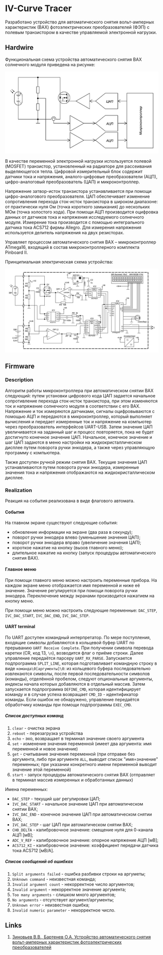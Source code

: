 # IV-Curve Tracer

Разработано устройство для автоматического снятия вольт-амперных характеристик (ВАХ) фотоэлектрических преобразователей (ФЭП) с полевым транзистором в качестве управляемой электронной нагрузки.

## Hardwire

Функциональная схема устройства автоматического снятия ВАХ солнечного модуля приведена на рисунке:

![Functional scheme](/img/ivc_tracer_func_scheme.jpg)

В качестве переменной электронной нагрузки используется полевой (MOSFET) транзистор, установленный на радиаторе для рассеивания выделяющегося тепла. Цифровой измерительный блок содержит датчики тока и напряжения, аналого-цифровые преобразователи (АЦП), цифро-аналоговый преобразователь (ЦАП) и микроконтроллер.

Напряжение затвор-исток транзистора устанавливается при помощи цифро-аналогового преобразователя. ЦАП обеспечивает изменение сопротивления перехода сток-исток транзистора в широком диапазоне: от практически нуля Ом (точка короткого замыкания) до нескольких МОм (точка холостого хода). При помощи АЦП производится оцифровка данных от датчиков тока и напряжения исследуемого солнечного модуля. Измерение тока производится с помощью интегрального датчика тока ACS712 фирмы Allegro. Для измерения напряжения используется делитель напряжения на двух резисторах.

Управляет процессом автоматического снятия ВАХ – микроконтроллер ATmega16, входящий в состав микроконтроллерного комплекта Pinboard II.

Принципиальная электрическая схема устройства:

![Functional scheme](/img/ivc_tracer_scheme.jpg)

## Firmware

### Description

Алгоритм работы микроконтроллера при автоматическом снятии ВАХ следующий: путем установки цифрового кода ЦАП задается начальное сопротивление перехода сток-исток транзистора, при этом изменяются ток и напряжение солнечного модуля в соответствии с его ВАХ. Напряжение и ток измеряются датчиками, сигналы оцифровываются с помощью АЦП и передаются в микроконтроллер, который выполняет вычисления и передает измеренные ток и напряжение на компьютер через преобразователь интерфейсов UART-USB. Затем значение ЦАП увеличивается на заданный шаг и процесс повторяется, пока не будет достигнуто конечное значение ЦАП. Начальное, конечное значение и шаг ЦАП задаются в меню настройки на жидкокристаллическом дисплее путем поворота ручки энкодера, а также через управляющую программу с компьютера.

Также доступен ручной режим снятия ВАХ. Текущие значения ЦАП устанавливаются путем поворота ручки энкодера, измеренные значения тока и напряжения отображаются на жидкокристаллическом дисплее.

### Realization

Реакция на события реализована в виде флагового автомата.

#### События

На главном экране существуют следующие события:
 - обновление информации на экране (два раза в секунду);
 - поворот ручки энкодера влево (уменьшение значения ЦАП);
 - поворот ручки энкодера вправо (увеличение значения ЦАП);
 - короткое нажатие на кнопку (вызов главного меню);
 - длительное нажатие на кнопку (запуск процедуры автоматического снятия ВАХ).

#### Главное меню

При помощи главного меню можно настроить переменные прибора. На каждом экране меню отображается имя переменной и ниже её значение. Значение регулируется при помощи поворота ручки энкодера. Переключение между экранами производится нажатием на кнопку меню.

При помощи меню можно настроить следующие переменные: `DAC_STEP`, `IVC_DAC_START`, `IVC_DAC_END`, `IVC_DAC_STEP`.

#### UART terminal

По UART доступен командный интерпретатор. По мере поступления, входящие символы добавляются в кольцевой буфер UART по прерыванию `UART Receive Complete`. При получении символа перевода каретки (CR, код 13, `\n`), возводится флаг о приёме строки. Далее управление передаётся парсеру `UART_RX_PARSE`. Запускается подпрограмма `SPLIT_LINE`, которая подготавливает командную строку в виде `команда\0[аргументы]\0`: из кольцевого буфера последовательно извлекаются символы, после первой последовательности символов (команды), отделённой пробелом, следуют опциональные аргументы, индексы начала которых добавляются в отдельный массив. Затем запускается подпрограмма `DEFINE_CMD`, которая идентифицирует команду и в случае успеха возвращает `CMD_ID` - идентификатор команды. Если ошибок не обнаружено, управление передаётся обработчику команды при помощи подпрограммы `EXEC_CMD`.

##### Список доступных команд

1. `clear` - очистка экрана
2. `reboot` - перезагрузка устройства
3. `echo` - эхо, возвращает в терминал значение своего аргумента
4. `set` - изменение значения переменной (имеет два аргумента: имя переменной и новое значение)
5. `get` - считывание значения переменной (при отправке без аргумента, либо при аргументе `ALL`, выводит список "имя=значение" переменных; при указании конкретного имени переменной выводит значение этой переменной)
6. `start` - запуск процедуры автоматического снятия ВАХ (отправляет в терминал массив измеренных и обработанных данных)

Имена переменных:
 - `DAC_STEP` - текущий шаг регулировки ЦАП;
 - `IVC_DAC_START` - начальное значение ЦАП при автоматическом снятии ВАХ;
 - `IVC_DAC_END` - конечное значение ЦАП при автоматическом снятии ВАХ;
 - `IVC_DAC_STEP` - шаг ЦАП при автоматическом снятии ВАХ;
 - `CH0_DELTA` - калибровочное значение: смещение нуля для 0-канала АЦП [мВ];
 - `ADC_V_REF` - калибровочное значение: опорное напряжение АЦП [мВ];
 - `ACS712_KI` - калибровочное значение: коэффициент передачи датчика тока ACS712 [мВ/А].

##### Список сообщений об ошибках

1. `Split arguments failed` - ошибка разбивки строки на аргуметы;
2. `Unknown command` - неизвестная команда;
3. `Invalid argument count` - некорректное число аргументов;
4. `Invalid argument` - некорректное значение аргумента;
5. `Too many arguments` - слишком много аргументов;
6. `No arguments` - отсутствует аргумент/аргументы;
7. `Unknown error` - неизвестная ошибка;
8. `Invalid numeric parameter` - некорректное число.



## Links

1. [Зиновьев В.В., Бартенев О.А. Устройство автоматического снятия вольт-амперных характеристик фотоэлектрических преобразователей](http://f-ing.udsu.ru/files/fajly-dlya-elektronnogo-zhurnala/000572-7_2_4_19_%D0%91%D0%B0%D1%80%D1%82%D0%B5%D0%BD%D0%B5%D0%B2.pdf)